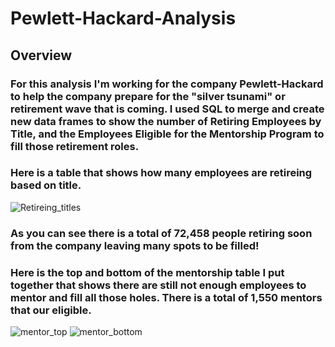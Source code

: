 # Pewlett-Hackard-Analysis

## Overview
### For this analysis I'm working for the company Pewlett-Hackard to help the company prepare for the "silver tsunami" or retirement wave that is coming. I used SQL to merge and create new data frames to show the number of Retiring Employees by Title, and the Employees Eligible for the Mentorship Program to fill those retirement roles.

### Here is a table that shows how many employees are retireing based on title.

![Retireing_titles](https://user-images.githubusercontent.com/105253626/182292144-05ff544c-124a-4a4a-a269-f5f881cd1ef9.png)

### As you can see there is a total of 72,458 people retiring soon from the company leaving many spots to be filled!

### Here is the top and bottom of the mentorship table I put together that shows there are still not enough employees to mentor and fill all those holes. There is a total of 1,550 mentors that our eligible.

![mentor_top](https://user-images.githubusercontent.com/105253626/182292908-50201d05-9c55-4c30-92f8-ef239005ae70.png)
![mentor_bottom](https://user-images.githubusercontent.com/105253626/182292943-002e2976-61d4-4c3d-9d13-9a848cd0e369.png)
